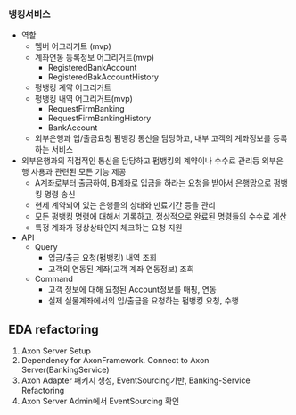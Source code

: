 ### 뱅킹서비스
- 역할
    - 멤버 어그리거트 (mvp)
    - 계좌연동 등록정보 어그리거트(mvp)
        - RegisteredBankAccount
        - RegisteredBakAccountHistory
    - 펑뱅킹 계약 어그리거트
    - 펑뱅킹 내역 어그리거트(mvp)
        - RequestFirmBanking
        - RequestFirmBankingHistory
        - BankAccount
    - 외부은행과 입/출금요청 펌뱅킹 통신을 담당하고, 내부 고객의 계좌정보를 등록하는 서비스
- 외부은행과의 직접적인 통신을 담당하고 펌뱅킹의 계약이나 수수료 관리등 외부은행 사용과 관련된 모든 기능 제공
    - A계좌로부터 출금하여, B계좌로 입금을 하라는 요청을 받아서 은행망으로 펑뱅킹 명령 송신
    - 현제 계약되어 있는 은행들의 상태와 만료기간 등을 관리
    - 모든 펑뱅킹 명령에 대해서 기록하고, 정상적으로 완료된 명령들의 수수료 계산
    - 특정 계좌가 정상상태인지 체크하는 요청 지원
- API
  - Query
      - 입금/출금 요청(펌뱅킹) 내역 조회
      - 고객의 연동된 계좌(고객 계좌 연동정보) 조회
  - Command
      - 고객 정보에 대해 요청된 Account정보를 매핑, 연동
      - 실제 실물계좌에서의 입/출금을 요청하는 펌뱅킹 요청, 수행


## EDA refactoring
1. Axon Server Setup
2. Dependency for AxonFramework. Connect to Axon Server(BankingService)
3. Axon Adapter 패키지 생성, EventSourcing기반, Banking-Service Refactoring
4. Axon Server Admin에서 EventSourcing 확인